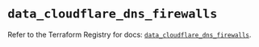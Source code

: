 # `data_cloudflare_dns_firewalls`

Refer to the Terraform Registry for docs: [`data_cloudflare_dns_firewalls`](https://registry.terraform.io/providers/cloudflare/cloudflare/5.3.0/docs/data-sources/dns_firewalls).
